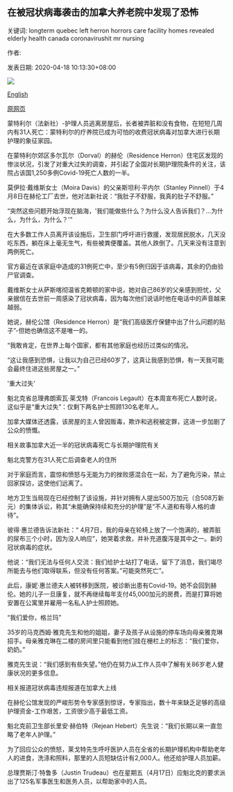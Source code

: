 ## 在被冠状病毒袭击的加拿大养老院中发现了恐怖

关键词: longterm quebec left herron horrors care facility homes revealed elderly health canada coronavirushit mr nursing

作者: 

发表日期: 2020-04-18 10:13:30+08:00

![](https://www.straitstimes.com/sites/default/files/styles/x_large/public/articles/2020/04/18/nz_herron_180453.jpg?itok=6MKwuBMX)

[English](Horrors%20revealed%20at%20coronavirus-hit%20Canada%20nursing%20home.md)

[原网页](https://www.straitstimes.com/world/americas/horrors-revealed-at-coronavirus-hit-canada-nursing-home)

蒙特利尔（法新社）-护理人员逃离房屋后，长者被弄脏和没有食物，在短短几周内有31人死亡：蒙特利尔的疗养院已成为可怕的收费冠状病毒对加拿大进行长期护理的象征家园。

在蒙特利尔郊区多尔瓦尔（Dorval）的赫伦（Residence Herron）住宅区发现的惨淡状况，引发了对重大过失的调查，并引起了全国对长期护理院条件的关注，该院占该国1,250多例Covid-19死亡人数的一半。

莫伊拉·戴维斯女士（Moira Davis）的父亲斯坦利·平内尔（Stanley Pinnell）于4月8日在赫伦工厂去世，他对法新社说：“我肚子不舒服，我真的肚子不舒服。”

“突然这些问题开始浮现在脑海，'我们能做些什么？为什么没人告诉我们？...为什么，为什么，为什么？'”

在大多数工作人员离开该设施后，卫生部门呼吁进行救援，发现居民脱水，几天没吃东西，躺在床上毫无生气，有些被粪便覆盖。其他人跌倒了。几天来没有注意到两例死亡。

官方最近在该家庭中造成的31例死亡中，至少有5例归因于该病毒，其余的仍由验尸官调查。

戴维斯女士从萨斯喀彻温省克赖顿的家中说，她对自己86岁的父亲感到担忧，父亲据信在去世前一周感染了冠状病毒，因为每次他们说话时他在电话中的声音越来越弱。

她说，赫伦公馆（Residence Herron）是“我们高级医疗保健中出了什么问题的贴子”-但她也确信这不是唯一的。

“我敢肯定，在世界上每个国家，都有其他家庭也经历过类似的情况。

“这让我感到恐惧，让我以为自己已经60岁了，这真让我感到恐惧，有一天我可能会最终住进这些房屋之一。”

'重大过失'

魁北克省总理弗朗索瓦·莱戈特（Francois Legault）在本周宣布死亡人数时说，这似乎是“重大过失”：仅剩下两名护士照顾130名老年人。

加拿大媒体还透露，该房屋的主人曾因贩毒，欺诈和逃税被定罪，这进一步加剧了公众的愤慨。

相关故事加拿大近一半的冠状病毒死亡与长期护理院有关

魁北克警方在31人死亡后调查老人的住所

对于家庭而言，震惊和愤怒与无能为力的挫败感混合在一起，为了避免污染，禁止回家探访，这使他们远离了。

地方卫生当局现在已经控制了该设施，并针对拥有人提出500万加元（合508万新元）的集体诉讼，称其“未能确保持续和充分的护理”是“不人道和有辱人格的虐待”。

彼得·惠兰德告诉法新社：“ 4月7日，我的母亲在轮椅上放了一个饱满的，被弄脏的尿布三个小时，因为没人响应”，她哭着求救，并补充道腹泻是其中之一。新的冠状病毒的症状。

他说：“我们无法与任何人交流：我们给护士站打了电话，留下了消息，我们竭尽所能去与他们取得联系，但没有任何答案。”可能突然死亡”。

此后，康妮·惠兰德夫人被转移到医院，被诊断出患有Covid-19。她不会回到赫伦。她的儿子一旦康复，就不再继续每年支付45,000加元的房费，而是打算将她安置在公寓里并雇用一名私人护士照顾她。

“我们爱你，格兰玛”

35岁的马克西姆·雅克先生和他的姐姐，妻子及孩子从设施的停车场向母亲雅克琳招手。母亲雅克琳在二楼的房间里只能看到他们挂在栅栏上的标志：“我们爱你，奶奶。”

雅克先生说：“我们感到有些失望。”他仍在努力从工作人员中了解有关86岁老人健康状况的更多信息。

相关报道冠状病毒违规报道在加拿大上线

在赫伦公馆发现的严峻形势令专家感到惊讶，专家指出，数十年来缺乏足够的高级护理资金-工作艰苦，工资很少高于最低工资。

魁北克前卫生部长里安·赫伯特（Rejean Hebert）先生说：“我们长期以来一直忽略了老年人护理。”

为了回应公众的愤怒，莱戈特先生呼吁医护人员在全省的长期护理机构中帮助老年人的进食，洗涤和照料，那里的人员短缺估计有2,000人。他还给护理人员加薪。

总理贾斯汀·特鲁多（Justin Trudeau）也在星期五（4月17日）应魁北克的要求派出了125名军事医生和医务人员，以帮助家中的人员。